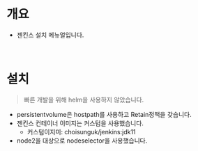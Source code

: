 # 개요
* 젠킨스 설치 메뉴얼입니다.

<br>

# 설치
> 빠른 개발을 위해 helm을 사용하지 않았습니다.
* persistentvolume은 hostpath를 사용하고 Retain정책을 갖습니다.
* 젠킨스 컨테이너 이미지는 커스텀을 사용했습니다.
    * 커스텀이지미: choisunguk/jenkins:jdk11
* node2을 대상으로 nodeselector을 사용했습니다.
